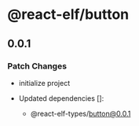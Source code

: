 # @react-elf/button

## 0.0.1

### Patch Changes

- initialize project

- Updated dependencies []:
  - @react-elf-types/button@0.0.1
